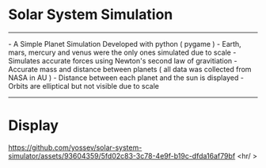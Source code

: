 # Solar System Simulation
<hr />
-  A Simple Planet Simulation Developed with python ( pygame )
- Earth, mars, mercury and venus were the only ones simulated due to scale
- Simulates accurate forces using Newton's second law of gravitiation
- Accurate mass and distance between planets ( all data was collected from NASA in AU )
- Distance between each planet and the sun is displayed
- Orbits are elliptical but not visible due to scale
<hr />


# Display
https://github.com/yossev/solar-system-simulator/assets/93604359/5fd02c83-3c78-4e9f-b19c-dfda16af79bf
<hr/ >
